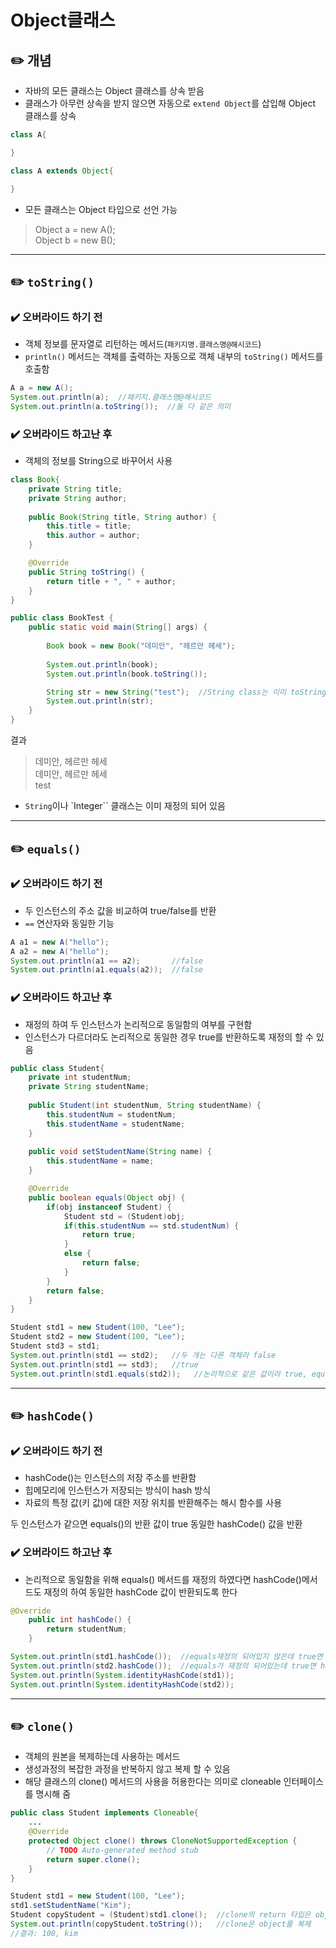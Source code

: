 # Object클래스

## ✏️ 개념
- 자바의 모든 클래스는 Object 클래스를 상속 받음
- 클래스가 아무런 상속을 받지 않으면 자동으로 `extend Object`를 삽입해 Object 클래스를 상속
```java
class A{

}

class A extends Object{

}
```
- 모든 클래스는 Object 타입으로 선언 가능
> Object a = new A(); <br>
Object b = new B();


---
## ✏️ `toString()`
### ✔️ 오버라이드 하기 전
- 객체 정보를 문자열로 리턴하는 메서드(`패키지명.클래스명@해시코드`)
- `println()` 메서드는 객체를 출력하는 자동으로 객체 내부의 `toString()` 메서드를 호출함
```java
A a = new A();
System.out.println(a);  //패키지.클래스명@해시코드
System.out.println(a.toString());  //둘 다 같은 의미
```

### ✔️ 오버라이드 하고난 후
- 객체의 정보를 String으로 바꾸어서 사용
```java
class Book{
	private String title;
	private String author;
	
	public Book(String title, String author) {
		this.title = title;
		this.author = author;
	}

	@Override
	public String toString() {
		return title + ", " + author;
	}
}

public class BookTest {
	public static void main(String[] args) {
		
		Book book = new Book("데미안", "헤르만 헤세");
		
		System.out.println(book);
		System.out.println(book.toString());

		String str = new String("test");  //String class는 이미 toString이 오버라이딩되어 있음
		System.out.println(str);
	}
}
```
결과
>데미안, 헤르만 헤세<br>
데미안, 헤르만 헤세<br>
test
- `String`이나 `Integer`` 클래스는 이미 재정의 되어 있음

---
## ✏️ `equals()`
### ✔️ 오버라이드 하기 전
- 두 인스턴스의 주소 값을 비교하여 true/false를 반환
- `==` 연산자와 동일한 기능
```java
A a1 = new A("hello");
A a2 = new A("hello");
System.out.println(a1 == a2);       //false
System.out.println(a1.equals(a2));  //false
```

### ✔️ 오버라이드 하고난 후
- 재정의 하여 두 인스턴스가 논리적으로 동일함의 여부를 구현함
- 인스턴스가 다르더라도 논리적으로 동일한 경우 true를 반환하도록 재정의 할 수 있음
```java
public class Student{
	private int studentNum;
	private String studentName;
	
	public Student(int studentNum, String studentName) {
		this.studentNum = studentNum;
		this.studentName = studentName;
	}
	
	public void setStudentName(String name) {
		this.studentName = name;
	}

	@Override
	public boolean equals(Object obj) {
		if(obj instanceof Student) {
			Student std = (Student)obj;
			if(this.studentNum == std.studentNum) {
				return true;
			}
			else {
				return false;
			}
		}
		return false;
	}
}
```
```java
Student std1 = new Student(100, "Lee");
Student std2 = new Student(100, "Lee");
Student std3 = std1;
System.out.println(std1 == std2);   //두 개는 다른 객체라 false
System.out.println(std1 == std3);   //true
System.out.println(std1.equals(std2));   //논리적으로 같은 값이라 true, equals overriding해서 값으로 비교
```

---
## ✏️ `hashCode()`
### ✔️ 오버라이드 하기 전
- hashCode()는 인스턴스의 저장 주소를 반환함
- 힙메모리에 인스턴스가 저장되는 방식이 hash 방식
- 자료의 특정 값(키 값)에 대한 저장 위치를 반환해주는 해시 함수를 사용

두 인스턴스가 같으면 equals()의 반환 값이 true
동일한 hashCode() 값을 반환




### ✔️ 오버라이드 하고난 후
- 논리적으로 동일함을 위해 equals() 메서드를 재정의 하였다면 hashCode()메서드도 재정의 하여 동일한 hashCode 값이 반환되도록 한다
```java
@Override
	public int hashCode() {
		return studentNum;
	}
```
```java
System.out.println(std1.hashCode());  //equals재정의 되어있지 않은데 true면 hashcode는 동일한 값을 반환한
System.out.println(std2.hashCode());  //equals가 재정의 되어있는데 true면 hashcode도 재정의해서 동일한 값을 반환하게 해줌
System.out.println(System.identityHashCode(std1));
System.out.println(System.identityHashCode(std2));
```

---
## ✏️ `clone()`
- 객체의 원본을 복제하는데 사용하는 메서드
- 생성과정의 복잡한 과정을 반복하지 않고 복제 할 수 있음
- 해당 클래스의 clone() 메서드의 사용을 허용한다는 의미로 cloneable 인터페이스를 명시해 줌
```java
public class Student implements Cloneable{
    ...
	@Override
	protected Object clone() throws CloneNotSupportedException {
		// TODO Auto-generated method stub
		return super.clone();
	}
}
```
```java
Student std1 = new Student(100, "Lee");
std1.setStudentName("Kim");
Student copyStudent = (Student)std1.clone();  //clone의 return 타입은 object
System.out.println(copyStudent.toString());   //clone은 object를 복제
//결과: 100, kim
```

    
